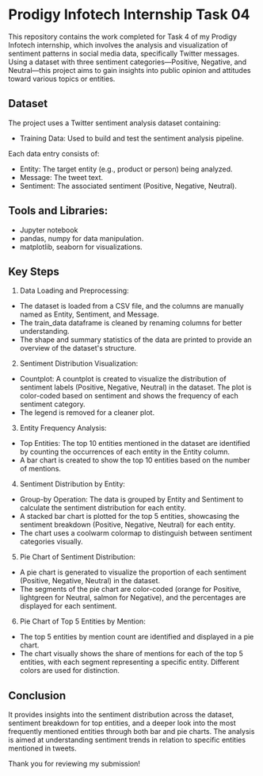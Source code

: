 
# Prodigy Infotech Internship Task 04

This repository contains the work completed for Task 4 of my Prodigy Infotech internship, which involves the analysis and visualization of sentiment patterns in social media data, specifically Twitter messages. Using a dataset with three sentiment categories—Positive, Negative, and Neutral—this project aims to gain insights into public opinion and attitudes toward various topics or entities.
## Dataset

The project uses a Twitter sentiment analysis dataset containing:

* Training Data: Used to build and test the sentiment analysis pipeline.

Each data entry consists of:

* Entity: The target entity (e.g., product or person) being analyzed.
* Message: The tweet text.
* Sentiment: The associated sentiment (Positive, Negative, Neutral).
## Tools and Libraries:

* Jupyter notebook 
* pandas, numpy for data manipulation.
* matplotlib, seaborn for visualizations.
## Key Steps

1. Data Loading and Preprocessing:

* The dataset is loaded from a CSV file, and the columns are manually named as Entity, Sentiment, and Message.
* The train_data dataframe is cleaned by renaming columns for better understanding.
* The shape and summary statistics of the data are printed to provide an overview of the dataset's structure.

2. Sentiment Distribution Visualization:

* Countplot: A countplot is created to visualize the distribution of sentiment labels (Positive, Negative, Neutral) in the dataset. The plot is color-coded based on sentiment and shows the frequency of each sentiment category.
* The legend is removed for a cleaner plot.

3. Entity Frequency Analysis:

* Top Entities: The top 10 entities mentioned in the dataset are identified by counting the occurrences of each entity in the Entity column.
* A bar chart is created to show the top 10 entities based on the number of mentions.

4. Sentiment Distribution by Entity:

* Group-by Operation: The data is grouped by Entity and Sentiment to calculate the sentiment distribution for each entity.
* A stacked bar chart is plotted for the top 5 entities, showcasing the sentiment breakdown (Positive, Negative, Neutral) for each entity.
* The chart uses a coolwarm colormap to distinguish between sentiment categories visually.

5. Pie Chart of Sentiment Distribution:

* A pie chart is generated to visualize the proportion of each sentiment (Positive, Negative, Neutral) in the dataset.
* The segments of the pie chart are color-coded (orange for Positive, lightgreen for Neutral, salmon for Negative), and the percentages are displayed for each sentiment.

6. Pie Chart of Top 5 Entities by Mention:

* The top 5 entities by mention count are identified and displayed in a pie chart.
* The chart visually shows the share of mentions for each of the top 5 entities, with each segment representing a specific entity. Different colors are used for distinction.
## Conclusion

It provides insights into the sentiment distribution across the dataset, sentiment breakdown for top entities, and a deeper look into the most frequently mentioned entities through both bar and pie charts. The analysis is aimed at understanding sentiment trends in relation to specific entities mentioned in tweets.

Thank you for reviewing my submission!